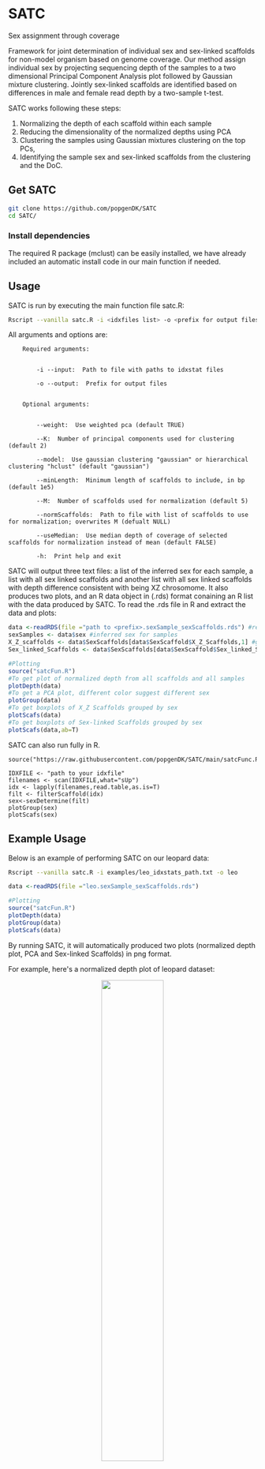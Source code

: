 # SATC
Sex assignment through coverage

Framework for joint determination of individual sex and sex-linked scaffolds for non-model organism based on genome coverage. Our method assign individual sex by projecting sequencing depth of the samples to a two dimensional Principal Component Analysis plot followed by Gaussian mixture clustering. Jointly sex-linked scaffolds are identified based on differences in male and female read depth by a two-sample t-test.

SATC works following these steps:

1. Normalizing the depth of each scaffold within each sample
2. Reducing the dimensionality of the normalized depths using PCA
3. Clustering the samples using Gaussian mixtures clustering on the top PCs, 
4. Identifying the sample sex and sex-linked scaffolds from the clustering and the DoC. 


## Get SATC
```bash
git clone https://github.com/popgenDK/SATC
cd SATC/
```

### Install dependencies
The required R package (mclust) can be easily installed, we have already included an automatic install code in our main function if needed.

## Usage

SATC is run by executing the main function file satc.R:
```bash
Rscript --vanilla satc.R -i <idxfiles list> -o <prefix for output files>
```

All arguments and options are:
```
	Required arguments:


		-i --input:  Path to file with paths to idxstat files

		-o --output:  Prefix for output files


	Optional arguments:


		--weight:  Use weighted pca (default TRUE)

		--K:  Number of principal components used for clustering (default 2)

		--model:  Use gaussian clustering "gaussian" or hierarchical clustering "hclust" (default "gaussian")

		--minLength:  Minimum length of scaffolds to include, in bp (default 1e5)

		--M:  Number of scaffolds used for normalization (default 5)

		--normScaffolds:  Path to file with list of scaffolds to use for normalization; overwrites M (defualt NULL)

		--useMedian:  Use median depth of coverage of selected scaffolds for normalization instead of mean (default FALSE)

		-h:  Print help and exit
```

SATC will output three text files: a list of the inferred sex for each sample, a list with all sex linked scaffolds and another list with all sex linked scaffolds with depth difference consistent with being XZ chrosomome. It also produces two plots, and an R data object in (.rds) format conaining an R list with the data produced by SATC. To read the .rds file in R and extract the data and plots:
```R
data <-readRDS(file ="path to <prefix>.sexSample_sexScaffolds.rds") #reads SATC output
sexSamples <- data$sex #inferred sex for samples
X_Z_scaffolds <- data$SexScaffolds[data$SexScaffold$X_Z_Scaffolds,1] #get a vector of X_Z_scaffolds
Sex_linked_Scaffolds <- data$SexScaffolds[data$SexScaffold$Sex_linked_Scaffolds,1] #get a vector of Sex_linked_Scaffolds

#Plotting
source("satcFun.R")
#To get plot of normalized depth from all scaffolds and all samples
plotDepth(data)
#To get a PCA plot, different color suggest different sex
plotGroup(data)
#To get boxplots of X_Z Scaffolds grouped by sex
plotScafs(data)
#To get boxplots of Sex-linked Scaffolds grouped by sex
plotScafs(data,ab=T)
```

SATC can also run fully in R. 

```
source("https://raw.githubusercontent.com/popgenDK/SATC/main/satcFunc.R")

IDXFILE <- "path to your idxfile"
filenames <- scan(IDXFILE,what="sUp")
idx <- lapply(filenames,read.table,as.is=T)
filt <- filterScaffold(idx)
sex<-sexDetermine(filt)
plotGroup(sex)
plotScafs(sex)
```

## Example Usage

Below is an example of performing SATC on our leopard data:
```bash
Rscript --vanilla satc.R -i examples/leo_idxstats_path.txt -o leo
```

```R
data <-readRDS(file ="leo.sexSample_sexScaffolds.rds")

#Plotting
source("satcFun.R")
plotDepth(data)
plotGroup(data)
plotScafs(data)
```
By running SATC, it will automatically produced two plots (normalized depth plot, PCA and Sex-linked Scaffolds) in png format.

For example, here's a normalized depth plot of leopard dataset:
<p align="center" width="100%">
    <img width="50%" src="https://github.com/popgenDK/SATC/blob/6f919613ed9765ef108bcdb63a37d18c9f3e7ae7/examples/plots/leo_depth.png"> 
</p>

Also PCA plot and boxplot of Sex-linked Scaffolds:
<p align="center" width="100%">
    <img width="100%" src="https://github.com/popgenDK/SATC/blob/9c6724e6ca4f0357d0891166d4b1008ea6720819/examples/plots/leo_PCA_and_boxplot.png">
</p>


## Citation
Please cite our papers:

Nursyifa C, Brüniche-Olsen A, Garcia-Erill G, Heller R, Albrechtsen A. () Joint identification of sex and sex-linked scaffolds in non-model organisms using low depth sequencing data.
https://doi.org/10.1101/2021.03.03.433779
